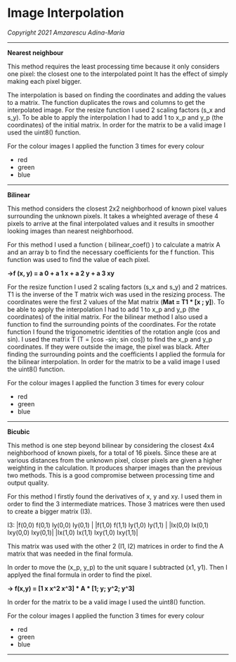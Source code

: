 # Image Interpolation
                    
*Copyright 2021 Amzarescu Adina-Maria* 
____________________________________________________________________________________

__Nearest neighbour__

   This method requires the least processing time because it only
considers one pixel: the closest one to the interpolated point
It has the effect of simply making each pixel bigger.

   The interpolation is based on finding the coordinates and adding
the values to a matrix.
   The function duplicates the rows and columns to get the interpolated
image.
   For the resize function I used 2 scaling factors (s_x and s_y). To
be able to apply the interpolation I had to add 1 to x_p and y_p (the
coordinates) of the initial matrix.
   In order for the matrix to be a valid image I used the uint8() function.
	
For the colour images I applied the function 3 times for every colour 
- red
- green
- blue
____________________________________________________________________________________

__Bilinear__

   This method considers the closest 2x2 neighborhood of known pixel values
surrounding the unknown pixels.
   It takes a wheighted average of these 4 pixels to arrive at the final
interpolated values and it results in smoother looking images than nearest
neighborhood.
	
   For this method I used a function ( bilinear_coef() ) to calculate
a matrix A and an array b to find the necessary coefficients for the f
function. This function was used to find the value of each pixel.

__->f (x, y) = a 0 + a 1 x + a 2 y + a 3 xy__

   For the resize function I used 2 scaling factors (s_x and s_y) and 2
matrices. T1 is the inverse of the T matrix wich was used in the resizing process.
The coordinates were the first 2 values of the Mat matrix (__Mat = T1 * [x ; y]__).
To be able to apply the interpolation I had to add 1 to x_p and y_p (the
coordinates) of the initial matrix. For the bilinear method I also used a function
to find the surrounding points of the coordinates.
   For the rotate function I found the trigonometric identities of the
rotation angle (cos and sin). I used the matrix T (T = [cos -sin; sin cos])
to find the x_p and y_p coordinates. If they were outside the image, the pixel
was black. After finding the surrounding points and the coefficients I applied
the formula for the bilinear interpolation.
   In order for the matrix to be a valid image I used the uint8() function.

For the colour images I applied the function 3 times for every colour 
- red
- green
- blue
____________________________________________________________________________________

__Bicubic__

   This method is one step beyond bilinear by considering the closest 4x4
neighborhood of known pixels, for a total of 16 pixels.
   Since these are at various distances from the unknown pixel, closer
pixels are given a higher weighting in the calculation.
   It produces sharper images than the previous two methods. This is a
good compromise between processing time and output quality.

   For this method I firstly found the derivatives of x, y and xy. I used
them in order to find the 3 intermediate matrices. Those 3 matrices were then used
to create a bigger matrix (I3).

I3:
|f(0,0)  f(0,1)  Iy(0,0)  Iy(0,1) |
|f(1,0)  f(1,1)  Iy(1,0)  Iy(1,1) |
|Ix(0,0) Ix(0,1) Ixy(0,0) Ixy(0,1)|
|Ix(1,0) Ix(1,1) Ixy(1,0) Ixy(1,1)|

This matrix was used with the other 2 (I1, I2) matrices in order to find the
A matrix that was needed in the final formula.

   In order to move the (x_p, y_p) to the unit square I subtracted (x1, y1).
Then I applyed the final formula in order to find the pixel.

__-> f(x,y) = [1 x x^2 x^3] * A * [1; y; y^2; y^3]__

   In order for the matrix to be a valid image I used the uint8() function.
	
For the colour images I applied the function 3 times for every colour 
- red
- green
- blue

____________________________________________________________________________________

